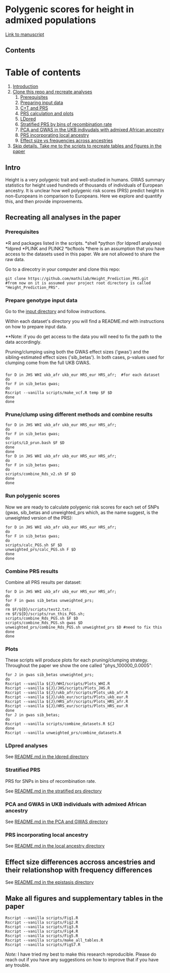# Polygenic scores for height in admixed populations

[Link to manuscript](https://www.biorxiv.org/content/10.1101/2020.04.08.030361v2)

## Contents

# Table of contents
1. [Introduction](#intro)
2. [Clone this repo and recreate analyses](#recreating-all-analyses-in-the-paper)
	1. [Prerequisites](#prerequisites)
	2. [Preparing input data](#prepare-genotype-input-data)
	3. [C+T and PRS](#Prune/clump-using-different-methods-and-combine-results)
	4. [PRS calculation and plots](#Combine-PRS-results)
	5. [LDpred](#ldpred-analyses)
	6. [Stratified PRS by bins of recombination rate](#stratified-prs)
	7. [PCA and GWAS in the UKB indivudals with admixed African ancestry](#pca-and-gwas-in-ukb-individuals-with-admixed-African-ancestry)
	8. [PRS incorporating local ancestry](#prs-incorporating-local-ancestry)
	9. [Effect size vs frequencies across ancestries](#effect-size-differences-accross-ancestries-and-their-relationship-with-frequency-differences)
3. [Skip details. Take me to the scripts to recreate tables and figures in the paper](#make-all-figures-and-supplementary-tables-in-the-paper)

## Intro

Height is a very polygenic trait and well-studied in humans. GWAS summary statistics for height used hundreds of thousands of individuals of European ancestry. It is unclear how well polygenic risk scores (PRS) predict height in non-Europeans in comparison to Europeans. Here we explore and quantify this, and then provide improvements.

## Recreating all analyses in the paper

### Prerequisites

*R and packages listed in the scripts.
*shell
*python (for ldpred1 analyses)
*ldpred
*PLINK and PLINK2
*bcftools
*there is an assumption that you have access to the datasets used in this paper. We are not allowed to share the raw data.


Go to a direcotry in your computer and clone this repo:

```
git clone https://github.com/mathilab/Height_Prediction_PRS.git
#from now on it is assumed your project root directory is called "Height_Prediction_PRS".
```

### Prepare genotype input data

Go to the [input directory](input/README.md) and follow instructions. 

Within each dataset's directory you will find a README.md with instructions on how to prepare input data. 

**Note: if you do get access to the data you will need to fix the path to the data accordingly. 


Pruning/clumping using both the GWAS effect sizes ('gwas') and the sibling-estimated effect sizes ('sib_betas'). In both cases, p-values used for clumping come from the full UKB GWAS.

### 
```
for D in JHS WHI ukb_afr ukb_eur HRS_eur HRS_afr;  #for each dataset
do
for F in sib_betas gwas;
do
Rscript --vanilla scripts/make_vcf.R temp $F $D
done
done
```
### Prune/clump using different methods and combine results

```
for D in JHS WHI ukb_afr ukb_eur HRS_eur HRS_afr;
do
for F in sib_betas gwas;
do
scripts/LD_prun.bash $F $D
done
done
for D in JHS WHI ukb_afr ukb_eur HRS_eur HRS_afr;
do
for F in sib_betas gwas;
do
scripts/combine_Rds_v2.sh $F $D
done
done
```

### Run polygenic scores
Now we are ready to calculate polygenic risk scores for each set of SNPs (gwas, sib_betas and unweighted_prs which, as the name suggest, is the unweighted version of the PRS):

```
for D in JHS WHI ukb_afr ukb_eur HRS_eur HRS_afr;
do
for F in sib_betas gwas;
do
scripts/calc_PGS.sh $F $D
unweighted_prs/calc_PGS.sh F $D
done
done
```


### Combine PRS results

Combine all PRS results per dataset:
```
for D in JHS WHI ukb_afr ukb_eur HRS_eur HRS_afr;
do
for F in gwas sib_betas unweighted_prs;
do 
rm $F/${D}/scripts/test2.txt;
rm $F/${D}/scripts/run_this_PGS.sh;
scripts/combine_Rds_PGS.sh $F $D
scripts/combine_Rds_PGS.sh gwas $D
unweighted_prs/combine_Rds_PGS.sh unweighted_prs $D #need to fix this
done
done

```

### Plots

These scripts will produce plots for each pruning/clumping strategy. Throughout the paper we show the one called "phys_100000_0.0005":

```
for J in gwas sib_betas unweighted_prs;
do
Rscript --vanilla ${J}/WHI/scripts/Plots_WHI.R
Rscript --vanilla ${J}/JHS/scripts/Plots_JHS.R
Rscript --vanilla ${J}/ukb_afr/scripts/Plots_ukb_afr.R
Rscript --vanilla ${J}/ukb_eur/scripts/Plots_ukb_eur.R
Rscript --vanilla ${J}/HRS_afr/scripts/Plots_HRS_afr.R
Rscript --vanilla ${J}/HRS_eur/scripts/Plots_HRS_eur.R
done
for J in gwas sib_betas;
do
Rscript --vanilla scripts/combine_datasets.R ${J
done
Rscript --vanilla unweighted_prs/combine_datasets.R
```


### LDpred analyses

See [README.md in the ldpred directory](ldpred/README.md)


### Stratified PRS

PRS for SNPs in bins of recombination rate.

See [README.md in the stratified prs directory](strat_prs/README.md)


### PCA and GWAS in UKB individuals with admixed African ancestry


See [README.md in the PCA and GWAS directory](PCA_and_GWAS/UKB_AFR_imputed/README.md)


### PRS incorporating local ancestry

See [README.md in the local ancestry directory](loc_anc_analyses/README.md)




## Effect size differences accross ancestries and their relationshop with frequency differences


See [README.md in the epistasis directory](epistasis/README.md)


## Make all figures and supplementary tables in the paper



```
Rscript --vanilla scripts/Fig1.R
Rscript --vanilla scripts/Fig2.R
Rscript --vanilla scripts/Fig3.R
Rscript --vanilla scripts/Fig4.R
Rscript --vanilla scripts/Fig5.R
Rscript --vanilla scripts/make_all_tables.R
Rscript --vanilla scripts/FigS7.R
```

*Note:* I have tried my best to make this research reproducible. Please do reach out if you have any suggestions on how to improve that if you have any trouble.

